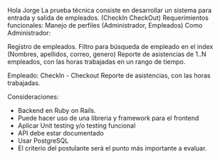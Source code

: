 Hola Jorge
La prueba técnica consiste en desarrollar un sistema para entrada y salida de empleados. (CheckIn CheckOut)
Requerimientos funcionales:
Manejo de perfiles (Administrador, Empleados)
Como Administrador: 

Registro de empleados.
Filtro para búsqueda de empleado en el index (Nombres, apellidos, correo, genero)
Reporte de asistencias de 1..N empleados, con las horas trabajadas en un rango de tiempo.

Empleado:
CheckIn - Checkout
Reporte de asistencias, con las horas trabajadas. 

Consideraciones:
- Backend en Ruby on Rails.
- Puede hacer uso de una libreria y framework para el frontend
- Aplicar Unit testing y/o testing funcional
- API debe estar documentado
- Usar PostgreSQL
- El criterio del postulante será el punto más importante a evaluar.


